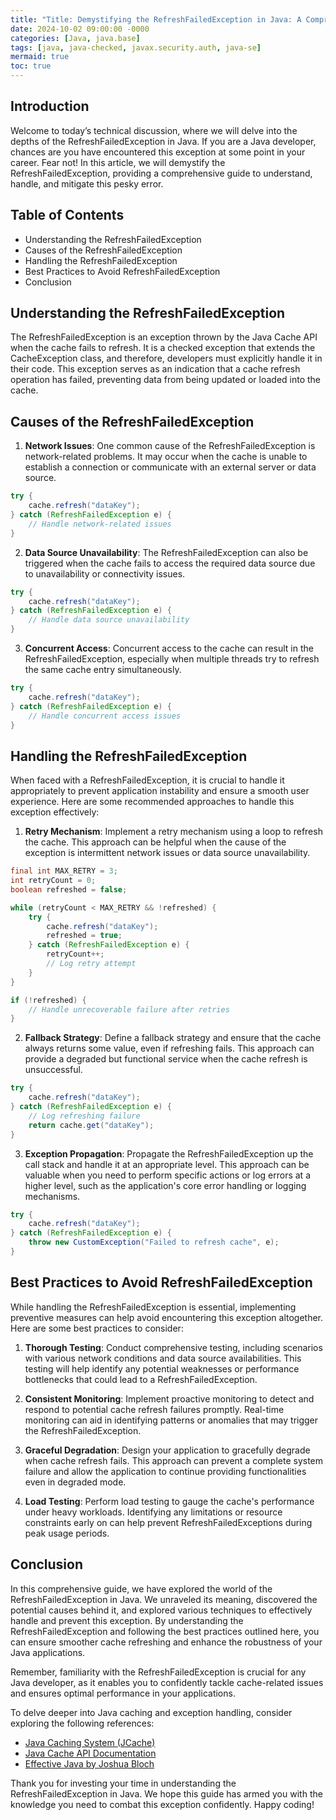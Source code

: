 ```yaml
---
title: "Title: Demystifying the RefreshFailedException in Java: A Comprehensive Guide"
date: 2024-10-02 09:00:00 -0000
categories: [Java, java.base]
tags: [java, java-checked, javax.security.auth, java-se]
mermaid: true
toc: true
---
```



## Introduction

Welcome to today’s technical discussion, where we will delve into the depths of the RefreshFailedException in Java. If you are a Java developer, chances are you have encountered this exception at some point in your career. Fear not! In this article, we will demystify the RefreshFailedException, providing a comprehensive guide to understand, handle, and mitigate this pesky error.

## Table of Contents

- Understanding the RefreshFailedException
- Causes of the RefreshFailedException
- Handling the RefreshFailedException
- Best Practices to Avoid RefreshFailedException
- Conclusion

## Understanding the RefreshFailedException

The RefreshFailedException is an exception thrown by the Java Cache API when the cache fails to refresh. It is a checked exception that extends the CacheException class, and therefore, developers must explicitly handle it in their code. This exception serves as an indication that a cache refresh operation has failed, preventing data from being updated or loaded into the cache.

## Causes of the RefreshFailedException

1. **Network Issues**: One common cause of the RefreshFailedException is network-related problems. It may occur when the cache is unable to establish a connection or communicate with an external server or data source.

```java
try {
    cache.refresh("dataKey");
} catch (RefreshFailedException e) {
    // Handle network-related issues
}
```

2. **Data Source Unavailability**: The RefreshFailedException can also be triggered when the cache fails to access the required data source due to unavailability or connectivity issues.

```java
try {
    cache.refresh("dataKey");
} catch (RefreshFailedException e) {
    // Handle data source unavailability
}
```

3. **Concurrent Access**: Concurrent access to the cache can result in the RefreshFailedException, especially when multiple threads try to refresh the same cache entry simultaneously.

```java
try {
    cache.refresh("dataKey");
} catch (RefreshFailedException e) {
    // Handle concurrent access issues
}
```

## Handling the RefreshFailedException

When faced with a RefreshFailedException, it is crucial to handle it appropriately to prevent application instability and ensure a smooth user experience. Here are some recommended approaches to handle this exception effectively:

1. **Retry Mechanism**: Implement a retry mechanism using a loop to refresh the cache. This approach can be helpful when the cause of the exception is intermittent network issues or data source unavailability.

```java
final int MAX_RETRY = 3;
int retryCount = 0;
boolean refreshed = false;

while (retryCount < MAX_RETRY && !refreshed) {
    try {
        cache.refresh("dataKey");
        refreshed = true;
    } catch (RefreshFailedException e) {
        retryCount++;
        // Log retry attempt
    }
}

if (!refreshed) {
    // Handle unrecoverable failure after retries
}
```

2. **Fallback Strategy**: Define a fallback strategy and ensure that the cache always returns some value, even if refreshing fails. This approach can provide a degraded but functional service when the cache refresh is unsuccessful.

```java
try {
    cache.refresh("dataKey");
} catch (RefreshFailedException e) {
    // Log refreshing failure
    return cache.get("dataKey");
}
```

3. **Exception Propagation**: Propagate the RefreshFailedException up the call stack and handle it at an appropriate level. This approach can be valuable when you need to perform specific actions or log errors at a higher level, such as the application's core error handling or logging mechanisms.

```java
try {
    cache.refresh("dataKey");
} catch (RefreshFailedException e) {
    throw new CustomException("Failed to refresh cache", e);
}
```

## Best Practices to Avoid RefreshFailedException

While handling the RefreshFailedException is essential, implementing preventive measures can help avoid encountering this exception altogether. Here are some best practices to consider:

1. **Thorough Testing**: Conduct comprehensive testing, including scenarios with various network conditions and data source availabilities. This testing will help identify any potential weaknesses or performance bottlenecks that could lead to a RefreshFailedException.

2. **Consistent Monitoring**: Implement proactive monitoring to detect and respond to potential cache refresh failures promptly. Real-time monitoring can aid in identifying patterns or anomalies that may trigger the RefreshFailedException.

3. **Graceful Degradation**: Design your application to gracefully degrade when cache refresh fails. This approach can prevent a complete system failure and allow the application to continue providing functionalities even in degraded mode.

4. **Load Testing**: Perform load testing to gauge the cache's performance under heavy workloads. Identifying any limitations or resource constraints early on can help prevent RefreshFailedExceptions during peak usage periods.

## Conclusion

In this comprehensive guide, we have explored the world of the RefreshFailedException in Java. We unraveled its meaning, discovered the potential causes behind it, and explored various techniques to effectively handle and prevent this exception. By understanding the RefreshFailedException and following the best practices outlined here, you can ensure smoother cache refreshing and enhance the robustness of your Java applications.

Remember, familiarity with the RefreshFailedException is crucial for any Java developer, as it enables you to confidently tackle cache-related issues and ensures optimal performance in your applications.

To delve deeper into Java caching and exception handling, consider exploring the following references:

- [Java Caching System (JCache)](https://www.jcp.org/en/jsr/detail?id=107)
- [Java Cache API Documentation](https://docs.oracle.com/javase/8/docs/technotes/guides/caching/)
- [Effective Java by Joshua Bloch](https://www.oreilly.com/library/view/effective-java/9780134686097/)

Thank you for investing your time in understanding the RefreshFailedException in Java. We hope this guide has armed you with the knowledge you need to combat this exception confidently. Happy coding!